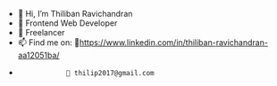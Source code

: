 - 👋 Hi, I’m Thiliban Ravichandran
- 👀 Frontend Web Developer
- 💞️ Freelancer
- 📫 Find me on: 📱https://www.linkedin.com/in/thiliban-ravichandran-aa12051ba/
-                 📧 thilip2017@gmail.com
